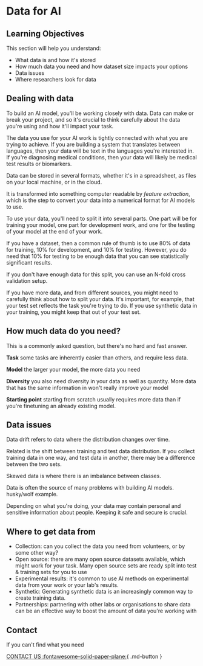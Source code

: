 # Data for AI


## Learning Objectives

This section will help you understand:

- What data is and how it's stored
- How much data you need and how dataset size impacts your options
- Data issues
- Where researchers look for data



## Dealing with data
To build an AI model, you'll be working closely with data. Data can make or break your project, and so it's crucial to think carefully about the data you're using and how it'll impact your task. 

The data you use for your AI work is tightly connected with what you are trying to achieve. If you are building a system that translates between languages, then your data will be text in the languages you're interested in. If you're diagnosing medical conditions, then your data will likely be medical test results or biomarkers. 

Data can be stored in several formats, whether it's in a spreadsheet, as files on your local machine, or in the cloud.

It is transformed into something computer readable by _feature extraction_, which is the step to convert your data into a numerical format for AI models to use. 

To use your data, you'll need to split it into several parts. One part will be for training your model, one part for development work, and one for the testing of your model at the end of your work.

If you have a dataset, then a common rule of thumb is to use 80% of data for training, 10% for development, and 10% for testing. However, you do need that 10% for testing to be enough data that you can see statistically significant results.

If you don't have enough data for this split, you can use an N-fold cross validation setup.

If you have more data, and from different sources, you might need to carefully think about how to split your data. It's important, for example, that your test set reflects the task you're trying to do. If you use synthetic data in your training, you might keep that out of your test set. 



## How much data do you need?
This is a commonly asked question, but there's no hard and fast answer.

**Task** some tasks are inherently easier than others, and require less data. 

**Model** the larger your model, the more data you need

**Diversity** you also need diversity in your data as well as quantity. More data that has the same information in won't really improve your model

**Starting point** starting from scratch usually requires more data than if you're finetuning an already existing model.


## Data issues

Data drift refers to data where the distribution changes over time.

Related is the shift between training and test data distribution. If you collect training data in one way, and test data in another, there may be a difference between the two sets. 

Skewed data is where there is an imbalance between classes. 

Data is often the source of many problems with building AI models. husky/wolf example. 

Depending on what you're doing, your data may contain personal and sensitive information about people. Keeping it safe and secure is crucial. 


## Where to get data from

- Collection: can you collect the data you need from volunteers, or by some other way?
- Open source: there are many open source datasets available, which might work for your task. Many open source sets are ready split into test & training sets for you to use
- Experimental results: it's common to use AI methods on experimental data from your work or your lab's results. 
- Synthetic: Generating synthetic data is an increasingly common way to create training data. 
- Partnerships: partnering with other labs or organisations to share data can be an effective way to boost the amount of data you're working with

## Contact

If you can't find what you need

[CONTACT US :fontawesome-solid-paper-plane:](mailto:accelerate-mle@cst.cam.ac.uk){ .md-button }





